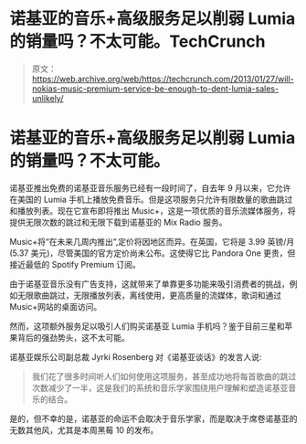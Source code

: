 # 诺基亚的音乐+高级服务足以削弱 Lumia 的销量吗？不太可能。TechCrunch

> 原文：<https://web.archive.org/web/https://techcrunch.com/2013/01/27/will-nokias-music-premium-service-be-enough-to-dent-lumia-sales-unlikely/>

# 诺基亚的音乐+高级服务足以削弱 Lumia 的销量吗？不太可能。

诺基亚推出免费的诺基亚音乐服务已经有一段时间了，自去年 9 月以来，它允许在美国的 Lumia 手机上播放免费音乐。但是这项服务只允许有限数量的歌曲跳过和播放列表。现在它宣布即将推出 Music+，这是一项优质的音乐流媒体服务，将提供无限次数的跳过和无限下载到诺基亚的 Mix Radio 服务。

Music+将“在未来几周内推出”,定价将因地区而异。在英国，它将是 3.99 英镑/月(5.37 美元)，尽管美国的官方定价尚未公布。这使得它比 Pandora One 更贵，但接近最低的 Spotify Premium 订阅。

由于诺基亚音乐没有广告支持，这就带来了单靠更多功能来吸引消费者的挑战，例如无限歌曲跳过，无限播放列表，离线使用，更高质量的流媒体，歌词和通过 Music+网站的桌面访问。

然而，这项额外服务足以吸引人们购买诺基亚 Lumia 手机吗？鉴于目前三星和苹果背后的强劲势头，这不太可能。

诺基亚娱乐公司副总裁 Jyrki Rosenberg 对《诺基亚谈话》的发言人说:

> 我们花了很多时间听人们如何使用这项服务，甚至成功地将每首歌曲的跳过次数减少了一半，这是我们的系统和音乐学家围绕用户理解和塑造诺基亚音乐的结合。

是的，但不幸的是，诺基亚的命运不会取决于音乐学家，而是取决于席卷诺基亚的无数其他风，尤其是本周黑莓 10 的发布。